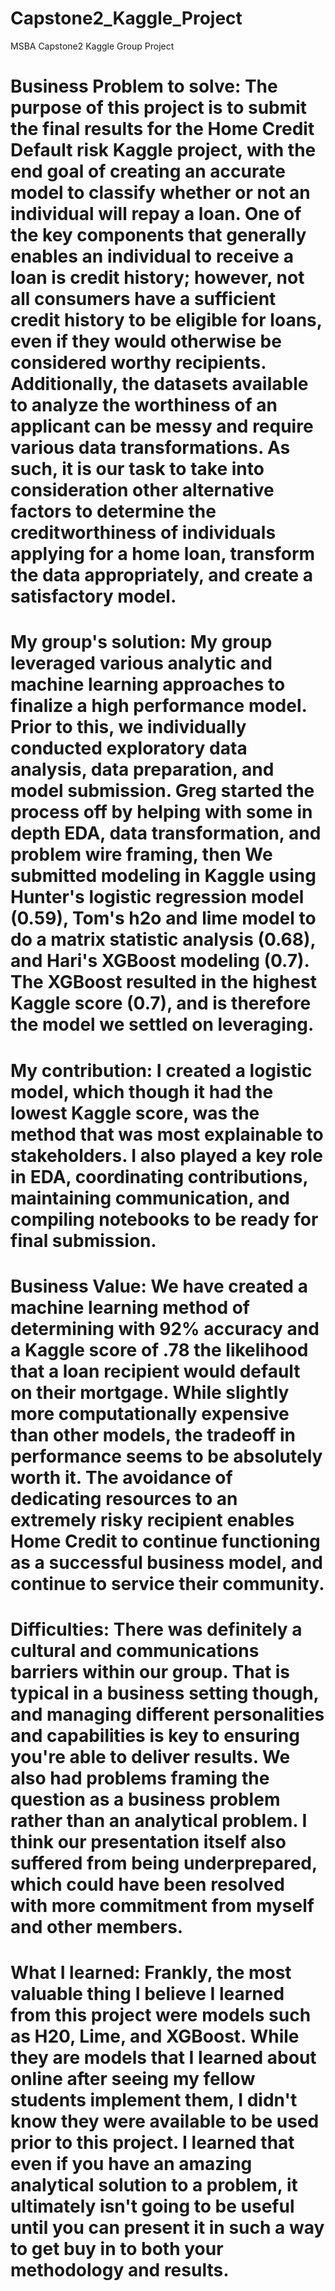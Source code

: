 # Capstone2_Kaggle_Project
MSBA Capstone2 Kaggle Group Project

# Business Problem to solve: The purpose of this project is to submit the final results for the Home Credit Default risk Kaggle  project, with the end goal of creating an accurate model to classify whether or not an individual will repay a loan. One of the key components that generally enables an individual to receive a loan is credit history; however, not all consumers have a sufficient credit history to be eligible for loans, even if they would otherwise be considered worthy recipients. Additionally, the datasets available to analyze the worthiness of an applicant can be messy and require various data transformations. As such, it is our task to take into consideration other alternative factors to determine the creditworthiness of individuals applying for a home loan, transform the data appropriately, and create a satisfactory model. 

# My group's solution: My group leveraged various analytic and machine learning approaches to finalize a high performance model. Prior to this, we individually conducted exploratory data analysis, data preparation, and model submission. Greg started the process off by helping with some in depth EDA, data transformation, and problem wire framing, then We submitted modeling in Kaggle using Hunter's logistic regression model (0.59), Tom's h2o and lime model to do a matrix statistic analysis (0.68), and Hari's XGBoost modeling (0.7). The XGBoost resulted in the highest Kaggle score (0.7), and is therefore the model we settled on leveraging. 

# My contribution: I created a logistic model, which though it had the lowest Kaggle score, was the method that was most explainable to stakeholders. I also played a key role in EDA, coordinating contributions, maintaining communication, and compiling notebooks to be ready for final submission. 

# Business Value: We have created a machine learning method of determining with 92% accuracy and a Kaggle score of .78 the likelihood that a loan recipient would default on their mortgage. While slightly more computationally expensive than other models, the tradeoff in performance seems to be absolutely worth it. The avoidance of dedicating resources to an extremely risky recipient enables Home Credit to continue functioning as a successful business model, and continue to service their community. 

# Difficulties: There was definitely a cultural and communications barriers within our group. That is typical in a business setting though, and managing different personalities and capabilities is key to ensuring you're able to deliver results. We also had problems framing the question as a business problem rather than an analytical problem. I think our presentation itself also suffered from being underprepared, which could have been resolved with more commitment from myself and other members.

# What I learned: Frankly, the most valuable thing I believe I learned from this project were models such as H20, Lime, and XGBoost. While they are models that I learned about online after seeing my fellow students implement them, I didn't know they were available to be used prior to this project. I learned that even if you have an amazing analytical solution to a problem, it ultimately isn't going to be useful until you can present it in such a way to get buy in to both your methodology and results.  
